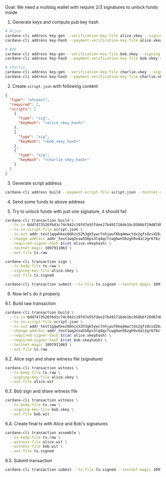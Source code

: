 Goal: We need a multisig wallet with require 2/3 signatures to unlock funds inside

1. Generate keys and compute pub key hash

```bash
# Alice
cardano-cli address key-gen --verification-key-file alice.vkey --signing-key-file alice.skey
cardano-cli address key-hash --payment-verification-key-file alice.vkey > alice.vkeyhash

# Bob
cardano-cli address key-gen --verification-key-file bob.vkey --signing-key-file bob.skey
cardano-cli address key-hash --payment-verification-key-file bob.vkey > bob.vkeyhash

# Charlie
cardano-cli address key-gen --verification-key-file charlie.vkey --signing-key-file charlie.skey
cardano-cli address key-hash --payment-verification-key-file charlie.vkey > charlie.vkeyhash
```

2. Create `script.json` with following content

```json
{
  "type": "atLeast",
  "required": 2,
  "scripts": [
    {
      "type": "sig",
      "keyHash": "<alice_vkey_hash>"
    },
    {
      "type": "sig",
      "keyHash": "<bob_vkey_hash>"
    },
    {
      "type": "sig",
      "keyHash": "<charlie_vkey_hash>"
    }
  ]
}
```

3. Generate script address

```bash
cardano-cli address build --payment-script-file script.json --testnet-magic 1097911063 > testnet.addr
```

4. Send some funds to above address

5. Try to unlock funds with just one signature, it should fail

```bash
cardano-cli transaction build \
  --tx-in 6dd7473526f6d1c74c942c19fd7e55fdee27b491716de1bc958bbf29d87db295#0 \
  --tx-in-script-file script.json \
  --tx-out addr_test1qqwhkez66hzs52h3gk5ywc7nhjwuf6kq4mwctdx2gfs0zsd26zs7vejeukqgtydn6wtg7jsma5hp796u8hrdn0ew8svqnnzzwx+100000000 \
  --change-address addr_test1wq2nsw556ps3lq4qcfcwghwn56zgh9v4al2gr678zflrznq6x44ym \
  --required-signer-hash $(cat alice.vkeyhash) \
  --testnet-magic 1097911063 \
  --out-file tx.raw

cardano-cli transaction sign \
  --tx-body-file tx.raw \
  --signing-key-file alice.skey \
  --out-file tx.signed

cardano-cli transaction submit --tx-file tx.signed --testnet-magic 1097911063
```

6. Now let's do it properly

6.1. Build raw transaction

```bash
cardano-cli transaction build \
  --tx-in 6dd7473526f6d1c74c942c19fd7e55fdee27b491716de1bc958bbf29d87db295#0 \
  --tx-in-script-file script.json \
  --tx-out addr_test1qqwhkez66hzs52h3gk5ywc7nhjwuf6kq4mwctdx2gfs0zsd26zs7vejeukqgtydn6wtg7jsma5hp796u8hrdn0ew8svqnnzzwx+100000000 \
  --change-address addr_test1wq2nsw556ps3lq4qcfcwghwn56zgh9v4al2gr678zflrznq6x44ym \
  --required-signer-hash $(cat alice.vkeyhash) \
  --required-signer-hash $(cat bob.vkeyhash) \
  --testnet-magic 1097911063 \
  --out-file tx.raw
```

6.2. Alice sign and share witness file (signature)

```bash
cardano-cli transaction witness \
  --tx-body-file tx.raw \
  --signing-key-file alice.skey \
  --out-file alice.wit
```

6.3. Bob sign and share witness file

```bash
cardano-cli transaction witness \
  --tx-body-file tx.raw \
  --signing-key-file bob.skey \
  --out-file bob.wit
```

6.4. Create final tx with Alice and Bob's signatures

```bash
cardano-cli transaction assemble \
  --tx-body-file tx.raw \
  --witness-file alice.wit \
  --witness-file bob.wit \
  --out-file tx.signed
```

6.5. Submit transaction

```bash
cardano-cli transaction submit --tx-file tx.signed --testnet-magic 1097911063
```
